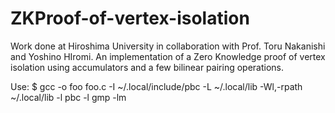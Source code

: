 # ZKProof-of-vertex-isolation
Work done at Hiroshima University in collaboration with Prof. Toru Nakanishi and Yoshino HIromi. An implementation of a Zero Knowledge proof of vertex isolation using accumulators and a few bilinear pairing operations.

Use: $ gcc -o foo foo.c -I ~/.local/include/pbc -L ~/.local/lib -Wl,-rpath ~/.local/lib  -l pbc -l gmp -lm
